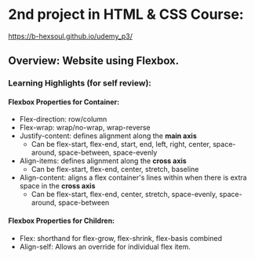 # 2nd project in HTML & CSS Course:
  https://b-hexsoul.github.io/udemy_p3/

## Overview: Website using Flexbox. 

### Learning Highlights (for self review):

#### Flexbox Properties for Container:
- Flex-direction: row/column
- Flex-wrap: wrap/no-wrap, wrap-reverse
- Justify-content: defines alignment along the **main axis**
  - Can be flex-start, flex-end, start, end, left, right, center, space-around, space-between, space-evenly
- Align-items: defines alignment along the **cross axis**
  - Can be flex-start, flex-end, center, stretch, baseline
- Align-content: aligns a flex container's lines within when there is extra space in the **cross axis**
  - Can be flex-start, flex-end, center, stretch, space-evenly, space-around, space-between

#### Flexbox Properties for Children:
- Flex: shorthand for flex-grow, flex-shrink, flex-basis combined
- Align-self: Allows an override for individual flex item.
